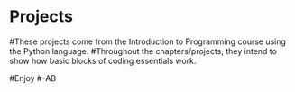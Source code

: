 # Projects

#These projects come from the Introduction to Programming course using the Python language.
#Throughout the chapters/projects, they intend to show how basic blocks of coding essentials work.

#Enjoy
#-AB

